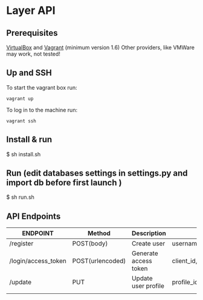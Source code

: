 
# Layer API

## Prerequisites

[VirtualBox](https://www.virtualbox.org/) and [Vagrant](http://www.vagrantup.com/) (minimum version 1.6)
Other providers, like VMWare may work, not tested!



## Up and SSH

To start the vagrant box run:

    vagrant up

To log in to the machine run:

    vagrant ssh

## Install & run

$ sh install.sh


## Run (edit databases settings in settings.py and import db before first launch )

$ sh run.sh
## API Endpoints



| ENDPOINT    		   | Method		     | Description    	     | Parameters			 				  							 |
| ---------------------|-----------------|-----------------------| ------------------------------------------------------------------|
| /register   		   | POST(body)	     |Create user		     | username,password,firstname,lastname,birthday,email,phone_number  |
| /login/access_token  | POST(urlencoded)|Generate access token  | client_id,username,password,grant_type(password)	 				 |
| /update  			   | PUT			 |Update user profile	 | profile_id,password,firstname,lastname,birthday,email,phone_number|
|					   |				 |	             		 |										                             |


